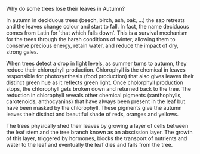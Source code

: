 Why do some trees lose their leaves in Autumn?

In autumn in deciduous trees (beech, birch, ash, oak, ...) the sap retreats and
the leaves change colour and start to fall. In fact, the name deciduous comes
from Latin for 'that which falls down'. This is a survival mechanism for the
trees through the harsh conditions of winter, allowing them to conserve precious
energy, retain water, and reduce the impact of dry, strong gales.

When trees detect a drop in light levels, as summer turns to autumn, they reduce
their chlorophyll production. Chlorophyll is the chemical in leaves responsible
for photosynthesis (food production) that also gives leaves their distinct green
hue as it reflects green light. Once cholorphyll production stops, the
chlorophyll gets broken down and returned back to the tree. The reduction in
chlorophyll reveals other chemical pigments (xanthophylls, carotenoids,
anthocyanins) that have always been present in the leaf but have been masked by
the chlorophyll. These pigments give the autumn leaves their distinct and
beautiful shade of reds, oranges and yellows.

The trees physically shed their leaves by growing a layer of cells between the
leaf stem and the tree branch known as an abscission layer. The growth of this
layer, triggered by hormones, blocks the transport of nutrients and water to the
leaf and eventually the leaf dies and falls from the tree.